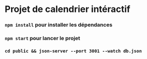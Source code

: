 # Projet de calendrier intéractif

### `npm install` pour installer les dépendances

### `npm start` pour lancer le projet

### `cd public && json-server --port 3001 --watch db.json`

